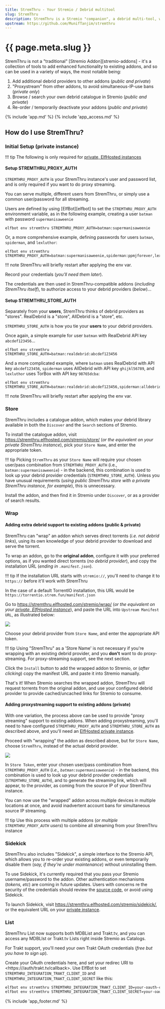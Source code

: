 ```yaml
---
title: StremThru - Your Stremio / Debrid multitool
slug: StremThru
description: StremThru is a Stremio "companion", a debrid multi-tool, which enhances your debrid / addon experience, by "wrapping" addons for increased debrid provider support, "proxying" streams to avoid simultaneous-IP-usage bans, make your debrid library available for browsing / searching, and re-order / configure your addons.
upstream: https://github.com/MunifTanjim/stremthru
---
```


# {{ page.meta.slug }}

StremThru is not a "traditional" [Stremio Addon][stremio-addons] - it's a collection of tools to add enhanced functionality to existing addons, and so can be used in a variety of ways, the most notable being:

1. Add additional debrid providers to other addons (*public and private*)
2. "Proxystream" from other addons, to avoid simultaneous-IP-use bans (*private only*)
3. Browse / search your own debrid catalogue in Stremio (*public and private*)
4. Re-order / temporarily deactivate your addons (*public and private*)

{% include 'app.md' %}
{% include 'app_access.md' %}

## How do I use StremThru?

### Initial Setup (private instance)

!!! tip
    The following is only required for [private, ElfHosted instances](https://store.elfhosted.com/product/stremthru/)

#### Setup STREMTHRU_PROXY_AUTH

`STREMTHRU_PROXY_AUTH` is your StremThru instance's user and password list, and is only required if you want to do proxy streaming. 

You can serve multiple, different users from StremThru, or simply use a common user/password for all streaming.

Users are defined by using [ElfBot][elfbot] to set the `STREMTHRU_PROXY_AUTH` environment variable, as in the following example, creating a user `batman` with password `supermanisaweenie`

```
elfbot env stremthru STREMTHRU_PROXY_AUTH=batman:supermanisaweenie
```

Or, a more comprehensive example, defining passwords for users `batman`, `spiderman`, and `lexluthor`:

```
elfbot env stremthru STREMTHRU_PROXY_AUTH=batman:supermanisaweenie,spiderman:ppmjforever,lexluthor:iwishihadhair
```

!!! note
    StremThru will briefly restart after applying the env var.

Record your credentials (*you'll need them later*).

The credentials are then used in StremThru-compatible addons (*including StremThru itself*), to authorize access to your debrid providers (*below*)...

#### Setup STREMTHRU_STORE_AUTH

Separately from your **users**, StremThru thinks of debrid providers as "stores". RealDebrid is a "store", AllDebrid is a "store", etc.

`STREMTHRU_STORE_AUTH` is how you tie your **users** to your debrid providers.

Once again, a simple example for user `batman` with RealDebrid API key `abcdef123456`...

```
elfbot env stremthru STREMTHRU_STORE_AUTH=batman:realdebrid:abcdef123456
```

And a more complicated example, where `batman` uses RealDebrid with API key `abcdef123456`, `spiderman` uses AllDebrid with API key `ghijkl56789`, and `lexluthor` uses TorBox with API key `98765dcba`:

```
elfbot env stremthru STREMTHRU_STORE_AUTH=batman:realdebrid:abcdef123456,spiderman:alldebrid:ghijkl56789,lexluthor:torbox:98765dcba
```

!!! note
    StremThru will briefly restart after applying the env var.

### Store

StremThru includes a catalogue addon, which makes your debrid library available in both the `Discover` and the `Search` sections of Stremio.

To install the catalogue addon, visit <https://stremthru.elfhosted.com/stremio/store/> (*or the equivalent on your private StremThru instance*), pick your `Store Name`, and enter the appropriate token.

!!! tip
    Picking `StremThru` as your `Store Name` will require your chosen user/pass combination from `STREMTHRU_PROXY_AUTH` (i.e., `batman:supermanisaweenie`) - in the backend, this combination is used to look up your debrid provider credentials (`STREMTHRU_STORE_AUTH`). Unless you have unusual requirements (*using public StremThru store with a private StremThru instance, for example*), this is unnecessary.

Install the addon, and then find it in Stremio under `Discover`, or as a provider of search results.

### Wrap

#### Adding extra debrid support to existing addons (public & private)

StremThru can "wrap" an addon which serves direct torrents (*i.e. not debrid links*), using its own knowledge of your debrid provider to download and serve the torrent.

To wrap an addon, go to the **original addon**, configure it with your preferred options, as if you wanted direct torrents (*no debrid provider*), and copy the installation URL (*ending in `.manifest.json`*). 

!!! tip
    If the installation URL starts with `stremio://`, you'll need to change it to `https://` before it'll work with StremThru

In the case of a default TorrentIO installation, this URL would be `https://torrentio.strem.fun/manifest.json`

Go to <https://stremthru.elfhosted.com/stremio/wrap/> (*or the equivalent on your [private, ElfHosted instance](https://store.elfhosted.com/product/stremthru/)*), and paste the URL into `Upstream Manifest URL`, as illustrated below:

![](/images/stremthru-wrap-1.png)

Choose your debrid provider from `Store Name`, and enter the appropriate API token.

!!! tip 
    Using "StremThru" as a 'Store Name' is not necessary if you're wrapping with an existing debrid provider, and you **don't** want to do proxy-streaming. For proxy-streaming support, see the next section.

Click the `Install` button to add the wrapped addon to Stremio, or (*after clicking*) copy the manifest URL and paste it into Stremio manually.

That's it! When Stremio searches the wrapped addon, StremThru will request torrents from the original addon, and use your configured debrid provider to provide cached/uncached links for Stremio to consume.

#### Adding proxystreaming support to existing addons (private)

With one variation, the process above can be used to provide "proxy streaming" support to existing addons. When adding proxystreaming, you'll need to have configured `STREMTHRU_PROXY_AUTH` and `STREMTHRU_STORE_AUTH` as described above, and you'll need an [ElfHosted private instance](https://store.elfhosted.com/product/stremthru/).

Proceed with "wrapping" the addon as described above, but for `Store Name`, choose `StremThru`, instead of the actual debrid provider.

![](/images/stremthru-wrap-2.png)

In `Store Token`, enter your chosen user/pass combination from `STREMTHRU_PROXY_AUTH` (*i.e., `batman:supermanisaweenie`*) - in the backend, this combination is used to look up your debrid provider credentials (`STREMTHRU_STORE_AUTH`), and to generate the streaming link, which will appear, to the provider, as coming from the source IP of your StremThru instance.

You can now use the "wrapped" addon across multiple devices in multiple locations at once, and avoid inadvertent account bans for simultaneous source IP streaming.

!!! tip
    Use this process with multiple addons (*or multiple `STREMTHRU_PROXY_AUTH` users*) to combine all streaming from your StremThru instance

### Sidekick

StremThru also includes "Sidekick", a simple interface to the Stremio API, which allows you to re-order your existing addons, or even temporarily disable them (*say, if they're under maintenance*) without uninstalling them.

To use Sidekick, it's currently required that you pass your Stremio username/password to the addon. Other authentication mechanisms (*tokens, etc*) are coming in future updates. Users with concerns re the security of the credentials should review the [source code](https://github.com/MunifTanjim/stremthru/tree/main/internal/stremio/sidekick), or avoid using Sidekick.

To launch Sidekick, visit <https://stremthru.elfhosted.com/stremio/sidekick/>, or the equivalent URL on your [private instance](https://store.elfhosted.com/product/stremthru/).

### List

StremThru List now supports both MDBList and Trakt.tv, and you can access any MDBLIst or Trakt.tv Lists right inside Stremio as Catalogs. 

For Trakt support, you'll need your own Trakt OAuth credentials (*free but you have to sign up*).

Create your OAuth credentials here, and set your redirec URI to <https://<YOUR STREMTHRU URL>/auth/trakt.tv/callback>. Use ElfBot to set `STREMTHRU_INTEGRATION_TRAKT_CLIENT_ID` and `STREMTHRU_INTEGRATION_TRAKT_CLIENT_SECRET` like this:

```bash
elfbot env stremthru STREMTHRU_INTEGRATION_TRAKT_CLIENT_ID=your-oauth-client-id
elfbot env stremthru STREMTHRU_INTEGRATION_TRAKT_CLIENT_SECRET=your-oauth-client-secret
```

{% include 'app_footer.md' %}
